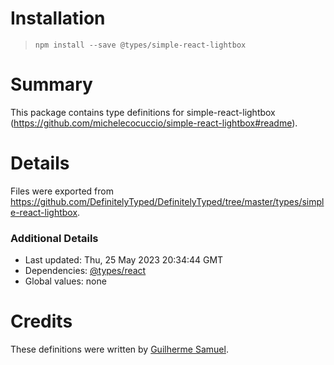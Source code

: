 # Installation
> `npm install --save @types/simple-react-lightbox`

# Summary
This package contains type definitions for simple-react-lightbox (https://github.com/michelecocuccio/simple-react-lightbox#readme).

# Details
Files were exported from https://github.com/DefinitelyTyped/DefinitelyTyped/tree/master/types/simple-react-lightbox.

### Additional Details
 * Last updated: Thu, 25 May 2023 20:34:44 GMT
 * Dependencies: [@types/react](https://npmjs.com/package/@types/react)
 * Global values: none

# Credits
These definitions were written by [Guilherme Samuel](https://github.com/guilhermefront).
